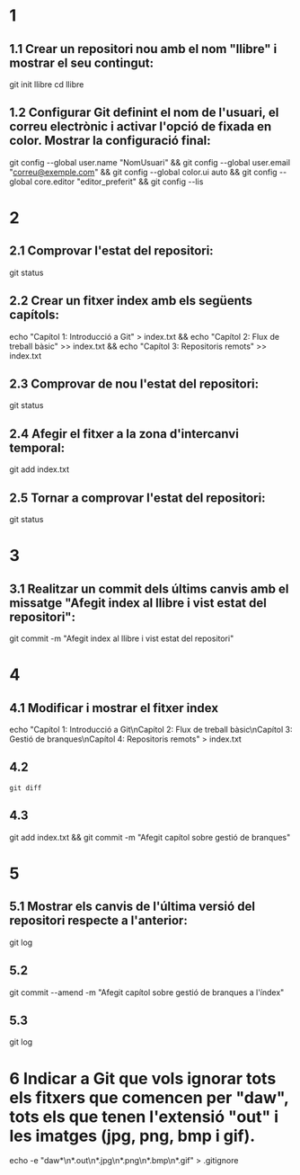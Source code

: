 # 1
## 1.1 Crear un repositori nou amb el nom "llibre" i mostrar el seu contingut:
git init llibre
cd llibre

## 1.2 Configurar Git definint el nom de l'usuari, el correu electrònic i activar l'opció de fixada en color. Mostrar la configuració final:
git config --global user.name "NomUsuari" && git config --global user.email "correu@exemple.com" && git config --global color.ui auto && git config --global core.editor "editor_preferit" && git config --lis

# 2
## 2.1 Comprovar l'estat del repositori:
git status

## 2.2 Crear un fitxer index amb els següents capítols:
echo "Capítol 1: Introducció a Git" > index.txt && echo "Capítol 2: Flux de treball bàsic" >> index.txt && echo "Capítol 3: Repositoris remots" >> index.txt

## 2.3 Comprovar de nou l'estat del repositori:
git status

## 2.4 Afegir el fitxer a la zona d'intercanvi temporal:
git add index.txt

## 2.5 Tornar a comprovar l'estat del repositori:
git status

# 3
## 3.1 Realitzar un commit dels últims canvis amb el missatge "Afegit index al llibre i vist estat del repositori":
git commit -m "Afegit index al llibre i vist estat del repositori"

# 4
## 4.1 Modificar i mostrar el fitxer index
echo "Capítol 1: Introducció a Git\nCapítol 2: Flux de treball bàsic\nCapítol 3: Gestió de branques\nCapítol 4: Repositoris remots" > index.txt

## 4.2 
`git diff`

## 4.3
git add index.txt && git commit -m "Afegit capítol sobre gestió de branques"

# 5
## 5.1 Mostrar els canvis de l'última versió del repositori respecte a l'anterior:
git log

## 5.2
git commit --amend -m "Afegit capítol sobre gestió de branques a l'índex"

## 5.3
git log

# 6 Indicar a Git que vols ignorar tots els fitxers que comencen per "daw", tots els que tenen l'extensió "out" i les imatges (jpg, png, bmp i gif).
echo -e "daw*\n*.out\n*.jpg\n*.png\n*.bmp\n*.gif" > .gitignore

